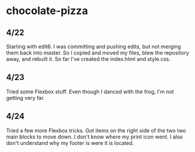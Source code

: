 # chocolate-pizza

## 4/22
Starting with edit6. I was committing and pushing edits, but not merging them back into master. So I copied and moved my files, blew the repository away, and rebuilt it. So far I've created the index.html and style.css.

## 4/23
Tried some Flexbox stuff.  Even though I danced with the frog, I'm not getting very far.

## 4/24
Tried a few more Flexbox tricks.  Got items on the right side of the two two main blocks to move down.  I don't know where my print icon went.  I also don't understand why my footer is were it is located.
